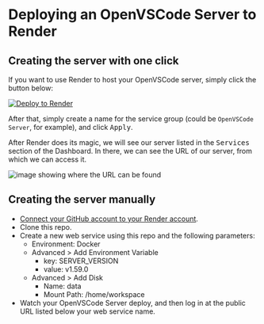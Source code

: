 # Deploying an OpenVSCode Server to Render

## Creating the server with one click

If you want to use Render to host your OpenVSCode server, simply click the button below:

[![Deploy to Render](https://render.com/images/deploy-to-render-button.svg)](https://dashboard.render.com/login?next=/iac/new?repo=https://github.com/render-examples/gitpod-vscode-example)

After that, simply create a name for the service group (could be `OpenVSCode Server`, for example), and click <kbd>Apply</kbd>.

After Render does its magic, we will see our server listed in the <kbd>Services</kbd> section of the Dashboard. In there, we can see the URL of our server, from which we can access it.

![image showing where the URL can be found](https://user-images.githubusercontent.com/29888641/133103443-c20a6eab-7d35-46d2-80b0-107dd9237870.png)

## Creating the server manually

- [Connect your GitHub account to your Render account](https://render.com/docs/github).
- Clone this repo.
- Create a new web service using this repo and the following parameters:
  - Environment: Docker
  - Advanced > Add Environment Variable
    - key: SERVER_VERSION
    - value: v1.59.0
  - Advanced > Add Disk
    - Name: data
    - Mount Path: /home/workspace
- Watch your OpenVSCode Server deploy, and then log in at the public URL listed below your web service name.
